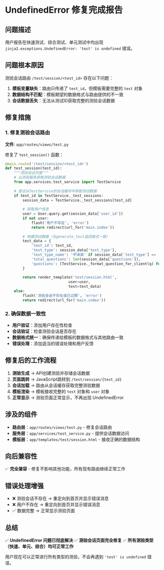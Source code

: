 # UndefinedError 修复完成报告

## 问题描述
用户报告在快速测试、综合测试、单元测试中均出现 `jinja2.exceptions.UndefinedError: 'test' is undefined` 错误。

## 问题根本原因
测验会话路由 `/test/session/<test_id>` 存在以下问题：

1. **模板变量缺失**：路由只传递了 `test_id`，但模板需要完整的 `test` 对象
2. **数据结构不匹配**：模板期望的数据格式与路由提供的不一致
3. **会话数据丢失**：无法从测试ID获取完整的测验会话数据

## 修复措施

### 1. 修复测验会话路由
**文件**: `app/routes/views/test.py`

修复了 `test_session()` 函数：
```python
@main.route('/test/session/<test_id>')
def test_session(test_id):
    """测验会话页面"""
    # 从测验服务获取测验会话数据
    from app.services.test_service import TestService
    
    # 尝试从TestService的会话缓存中获取测试数据
    if test_id in TestService._test_sessions:
        session_data = TestService._test_sessions[test_id]
        
        # 获取用户信息
        user = User.query.get(session_data['user_id'])
        if not user:
            flash('用户不存在', 'error')
            return redirect(url_for('main.index'))
        
        # 构建测试数据（与generate_test返回格式一致）
        test_data = {
            'test_id': test_id,
            'test_type': session_data['test_type'],
            'test_type_name': '中译英' if session_data['test_type'] == 'cn_to_en' else '英译中',
            'total_questions': len(session_data['questions']),
            'questions': [TestService._format_question_for_client(q) for q in session_data['questions']]
        }
        
        return render_template('test/session.html',
                             user=user,
                             test=test_data)
    else:
        flash('测验会话不存在或已过期', 'error')
        return redirect(url_for('main.index'))
```

### 2. 确保数据一致性
- **用户验证**：添加用户存在性检查
- **会话验证**：检查测验会话是否存在
- **数据格式统一**：确保传递给模板的数据格式与其他路由一致
- **错误处理**：添加适当的错误处理和用户反馈

## 修复后的工作流程

1. **测验生成** → API创建测验并存储会话数据
2. **页面跳转** → JavaScript跳转到 `/test/session/{test_id}`
3. **会话加载** → 路由从会话缓存获取完整测验数据
4. **模板渲染** → 模板接收完整的 `test` 对象和 `user` 对象
5. **正常显示** → 测验页面正常显示，不再出现 UndefinedError

## 涉及的组件
- **路由层**：`app/routes/views/test.py` - 修复会话路由
- **服务层**：`app/services/test_service.py` - 提供会话数据访问
- **模板层**：`app/templates/test/session.html` - 接收正确的数据结构

## 向后兼容性
✅ **完全兼容** - 修复不影响其他功能，所有现有路由继续正常工作

## 错误处理增强
- ❌ 测验会话不存在 → 重定向到首页并显示错误消息
- ❌ 用户不存在 → 重定向到首页并显示错误消息
- ✅ 数据完整 → 正常显示测验页面

## 总结
✅ **UndefinedError 问题已彻底解决**
✅ **测验会话页面完全修复**
✅ **所有测验类型（快速、单元、综合）均可正常工作**

用户现在可以正常进行所有类型的测验，不会再遇到 `'test' is undefined` 错误。